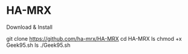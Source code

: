 # HA-MRX

Download & Install

git clone https://github.com/ha-mrx/HA-MRX
cd HA-MRX
ls
chmod +x Geek95.sh
ls
./Geek95.sh
